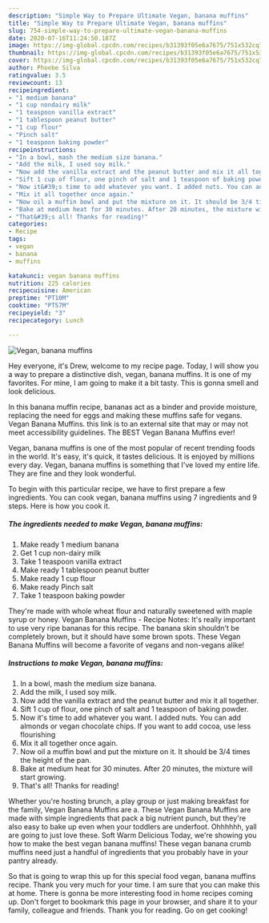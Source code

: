 ```yaml
---
description: "Simple Way to Prepare Ultimate Vegan, banana muffins"
title: "Simple Way to Prepare Ultimate Vegan, banana muffins"
slug: 754-simple-way-to-prepare-ultimate-vegan-banana-muffins
date: 2020-07-16T11:24:50.187Z
image: https://img-global.cpcdn.com/recipes/b31393f05e6a7675/751x532cq70/vegan-banana-muffins-recipe-main-photo.jpg
thumbnail: https://img-global.cpcdn.com/recipes/b31393f05e6a7675/751x532cq70/vegan-banana-muffins-recipe-main-photo.jpg
cover: https://img-global.cpcdn.com/recipes/b31393f05e6a7675/751x532cq70/vegan-banana-muffins-recipe-main-photo.jpg
author: Phoebe Silva
ratingvalue: 3.5
reviewcount: 13
recipeingredient:
- "1 medium banana"
- "1 cup nondairy milk"
- "1 teaspoon vanilla extract"
- "1 tablespoon peanut butter"
- "1 cup flour"
- "Pinch salt"
- "1 teaspoon baking powder"
recipeinstructions:
- "In a bowl, mash the medium size banana."
- "Add the milk, I used soy milk."
- "Now add the vanilla extract and the peanut butter and mix it all together."
- "Sift 1 cup of flour, one pinch of salt and 1 teaspoon of baking powder."
- "Now it&#39;s time to add whatever you want. I added nuts. You can add almonds or vegan chocolate chips. If you want to add cocoa, use less flourishing"
- "Mix it all together once again."
- "Now oil a muffin bowl and put the mixture on it. It should be 3/4 times the height of the pan."
- "Bake at medium heat for 30 minutes. After 20 minutes, the mixture will start growing."
- "That&#39;s all! Thanks for reading!"
categories:
- Recipe
tags:
- vegan
- banana
- muffins

katakunci: vegan banana muffins 
nutrition: 225 calories
recipecuisine: American
preptime: "PT10M"
cooktime: "PT57M"
recipeyield: "3"
recipecategory: Lunch

---
```



![Vegan, banana muffins](https://img-global.cpcdn.com/recipes/b31393f05e6a7675/751x532cq70/vegan-banana-muffins-recipe-main-photo.jpg)

Hey everyone, it's Drew, welcome to my recipe page. Today, I will show you a way to prepare a distinctive dish, vegan, banana muffins. It is one of my favorites. For mine, I am going to make it a bit tasty. This is gonna smell and look delicious.

In this banana muffin recipe, bananas act as a binder and provide moisture, replacing the need for eggs and making these muffins safe for vegans. Vegan Banana Muffins. this link is to an external site that may or may not meet accessibility guidelines. The BEST Vegan Banana Muffins ever!

Vegan, banana muffins is one of the most popular of recent trending foods in the world. It's easy, it's quick, it tastes delicious. It is enjoyed by millions every day. Vegan, banana muffins is something that I've loved my entire life. They are fine and they look wonderful.


To begin with this particular recipe, we have to first prepare a few ingredients. You can cook vegan, banana muffins using 7 ingredients and 9 steps. Here is how you cook it.

<!--inarticleads1-->

##### The ingredients needed to make Vegan, banana muffins:

1. Make ready 1 medium banana
1. Get 1 cup non-dairy milk
1. Take 1 teaspoon vanilla extract
1. Make ready 1 tablespoon peanut butter
1. Make ready 1 cup flour
1. Make ready Pinch salt
1. Take 1 teaspoon baking powder


They&#39;re made with whole wheat flour and naturally sweetened with maple syrup or honey. Vegan Banana Muffins - Recipe Notes: It&#39;s really important to use very ripe bananas for this recipe. The banana skin shouldn&#39;t be completely brown, but it should have some brown spots. These Vegan Banana Muffins will become a favorite of vegans and non-vegans alike! 

<!--inarticleads2-->

##### Instructions to make Vegan, banana muffins:

1. In a bowl, mash the medium size banana.
1. Add the milk, I used soy milk.
1. Now add the vanilla extract and the peanut butter and mix it all together.
1. Sift 1 cup of flour, one pinch of salt and 1 teaspoon of baking powder.
1. Now it&#39;s time to add whatever you want. I added nuts. You can add almonds or vegan chocolate chips. If you want to add cocoa, use less flourishing
1. Mix it all together once again.
1. Now oil a muffin bowl and put the mixture on it. It should be 3/4 times the height of the pan.
1. Bake at medium heat for 30 minutes. After 20 minutes, the mixture will start growing.
1. That&#39;s all! Thanks for reading!


Whether you&#39;re hosting brunch, a play group or just making breakfast for the family, Vegan Banana Muffins are a. These Vegan Banana Muffins are made with simple ingredients that pack a big nutrient punch, but they&#39;re also easy to bake up even when your toddlers are underfoot. Ohhhhhh, yall are going to just love these. Soft Warm Delicious Today, we&#39;re showing you how to make the best vegan banana muffins! These vegan banana crumb muffins need just a handful of ingredients that you probably have in your pantry already. 

So that is going to wrap this up for this special food vegan, banana muffins recipe. Thank you very much for your time. I am sure that you can make this at home. There is gonna be more interesting food in home recipes coming up. Don't forget to bookmark this page in your browser, and share it to your family, colleague and friends. Thank you for reading. Go on get cooking!
